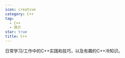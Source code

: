 ```yaml
---
icon: creative
category: C++
tag:
  - C++
  - 简介
star: true
title: C++
---
```


日常学习/工作中的C++实践和技巧，以及有趣的C++冷知识。
